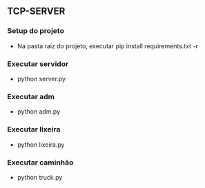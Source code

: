 ## TCP-SERVER

### Setup do projeto
- Na pasta raiz do projeto, executar pip install requirements.txt -r

### Executar servidor
- python server.py

### Executar adm
- python adm.py

### Executar lixeira
- python lixeira.py

### Executar caminhão
- python truck.py
